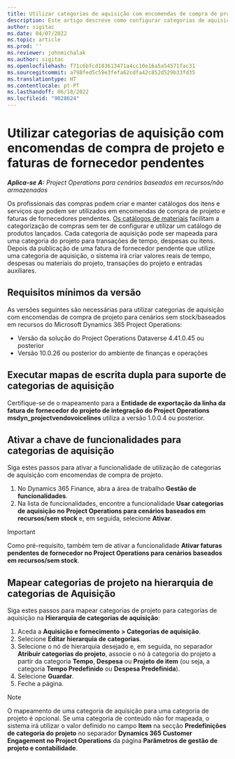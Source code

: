 ```yaml
---
title: Utilizar categorias de aquisição com encomendas de compra de projeto e faturas de fornecedor pendentes
description: Este artigo descreve como configurar categorias de aquisição que podem ser utilizadas com encomendas de compra de projeto e faturas de fornecedor pendentes.
author: sigitac
ms.date: 04/07/2022
ms.topic: article
ms.prod: ''
ms.reviewer: johnmichalak
ms.author: sigitac
ms.openlocfilehash: f71c6bfcd183613471a4cc10e16a5a54571fac31
ms.sourcegitcommit: a798fed5c59e3fefa62cdfa42c852d529b33fd35
ms.translationtype: HT
ms.contentlocale: pt-PT
ms.lasthandoff: 06/18/2022
ms.locfileid: "9028624"
---
```

# <a name="use-procurement-categories-with-project-purchase-orders-and-pending-vendor-invoices"></a>Utilizar categorias de aquisição com encomendas de compra de projeto e faturas de fornecedor pendentes

_**Aplica-se A:** Project Operations para cenários baseados em recursos/não armazenados_

Os profissionais das compras podem criar e manter catálogos dos itens e serviços que podem ser utilizados em encomendas de compra de projeto e faturas de fornecedores pendentes. [Os catálogos de materiais](/dynamics365/supply-chain/procurement/procurement-catalogs) facilitam a categorização de compras sem ter de configurar e utilizar um catálogo de produtos lançados. Cada categoria de aquisição pode ser mapeada para uma categoria do projeto para transações de tempo, despesas ou itens. Depois da publicação de uma fatura de fornecedor pendente que utilize uma categoria de aquisição, o sistema irá criar valores reais de tempo, despesas ou materiais do projeto, transações do projeto e entradas auxiliares.

## <a name="minimum-version-requirements"></a>Requisitos mínimos da versão

As versões seguintes são necessárias para utilizar categorias de aquisição com encomendas de compra de projeto para cenários sem stock/baseados em recursos do Microsoft Dynamics 365 Project Operations:

- Versão da solução do Project Operations Dataverse 4.41.0.45 ou posterior
- Versão 10.0.26 ou posterior do ambiente de finanças e operações

## <a name="run-dual-write-maps-for-procurement-category-support"></a>Executar mapas de escrita dupla para suporte de categorias de aquisição

Certifique-se de o mapeamento para a **Entidade de exportação da linha da fatura de fornecedor do projeto de integração do Project Operations msdyn\_projectvendovoicelines** utiliza a versão 1.0.0.4 ou posterior.

## <a name="enable-the-feature-key-for-procurement-categories"></a>Ativar a chave de funcionalidades para categorias de aquisição

Siga estes passos para ativar a funcionalidade de utilização de categorias de aquisição com encomendas de compra de projeto.

1. No Dynamics 365 Finance, abra a área de trabalho **Gestão de funcionalidades**.
1. Na lista de funcionalidades, encontre a funcionalidade **Usar categorias de aquisição no Project Operations para cenários baseados em recursos/sem stock** e, em seguida, selecione **Ativar**.

> [!IMPORTANT]
> Como pré-requisito, também tem de ativar a funcionalidade **Ativar faturas pendentes de fornecedor no Project Operations para cenários baseados em recursos/sem stock**.

## <a name="map-project-categories-in-the-procurement-category-hierarchy"></a>Mapear categorias de projeto na hierarquia de categorias de Aquisição

Siga estes passos para mapear categorias de projeto para categorias de aquisição na **Hierarquia de categorias de aquisição**:

1. Aceda a **Aquisição e fornecimento \> Categorias de aquisição**.
1. Selecione **Editar hierarquia de categorias**.
1. Selecione o nó de hierarquia desejado e, em seguida, no separador **Atribuir categorias do projeto**, associe o nó à categoria do projeto a partir da categoria **Tempo**, **Despesa** ou **Projeto de item** (ou seja, a categoria **Tempo Predefinido** ou **Despesa Predefinida**).
1. Selecione **Guardar**.
1. Feche a página.

> [!NOTE]
> O mapeamento de uma categoria de aquisição para uma categoria de projeto é opcional. Se uma categoria de conteúdo não for mapeada, o sistema irá utilizar o valor definido no campo **Item** na secção **Predefinições de categoria do projeto** no separador **Dynamics 365 Customer Engagement no Project Operations** da página **Parâmetros de gestão de projeto e contabilidade**.
